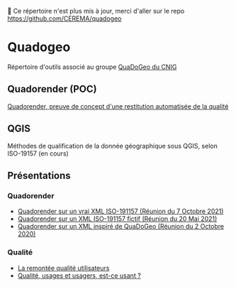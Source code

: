 🛑 Ce répertoire n'est plus mis à jour, merci d'aller sur le repo https://github.com/CEREMA/quadogeo

# Quadogeo
Répertoire d'outils associé au groupe [QuaDoGeo du CNIG](http://cnig.gouv.fr/?page_id=18183)

## Quadorender (POC)
[Quadorender, preuve de concept d'une restitution automatisée de la qualité](QUADORENDER.md)

## QGIS
Méthodes de qualification de la donnée géographique sous QGIS, selon ISO-19157 (en cours)

## Présentations
### Quadorender
- [Quadorender sur un vrai XML ISO-191157 (Réunion du 7 Octobre 2021)](https://docs.google.com/presentation/d/1JLyhtKRqUqeOSJiULc1fYeCldKf3pZDN1cHfCfp-S5M/edit?usp=sharing)  
- [Quadorender sur un XML ISO-191157 fictif (Réunion du 20 Mai 2021)](https://docs.google.com/presentation/d/18nhTcNG3yMRsH8U5en4q56BwytKDEycApAB1HOnNDjc/edit?usp=sharing)  
- [Quadorender sur un XML inspiré de QuaDoGeo (Réunion du 2 Octobre 2020)](https://docs.google.com/presentation/d/1TCYm14_mcmfzSNTyCeLvuT42KIrhgTr3vMO6HzNbLOg/edit?usp=sharing)
### Qualité
- [La remontée qualité utilisateurs](https://docs.google.com/presentation/d/1QCJtAPdPrcjRj9KQZuyjjTQt4q-ZrH4tGYIh3JNODAc/edit?usp=sharing)
- [Qualité, usages et usagers, est-ce usant ?](https://drive.google.com/file/d/1Lx3LKOPJJZOkxrm-kApcTmUiupYhQ5kD/view)
